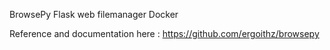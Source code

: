 BrowsePy Flask web filemanager Docker


Reference and documentation here :
https://github.com/ergoithz/browsepy

